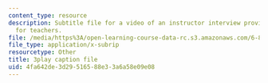 ```yaml
---
content_type: resource
description: Subtitle file for a video of an instructor interview providing advice
  for teachers.
file: /media/https%3A/open-learning-course-data-rc.s3.amazonaws.com/6-811-principles-and-practice-of-assistive-technology-fall-2014/4fa642de3d29516588e33a6a58e09e08_ZGCJabWew3A.vtt
file_type: application/x-subrip
resourcetype: Other
title: 3play caption file
uid: 4fa642de-3d29-5165-88e3-3a6a58e09e08
---
```

